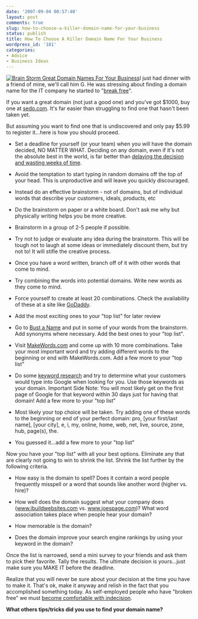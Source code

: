 ```yaml
---
date: '2007-09-04 00:57:40'
layout: post
comments: true
slug: how-to-choose-a-killer-domain-name-for-your-business
status: publish
title: How To Choose A Killer Domain Name For Your Business
wordpress_id: '181'
categories:
- Advice
- Business Ideas
---
```


[![Brain Storm Great Domain Names For Your Business](http://s3.amazonaws.com/oldbloguploads/2007/09/brainstorm-ideas1-150x150.jpg)](http://s3.amazonaws.com/oldbloguploads/2007/09/brainstorm-ideas1.jpg)I just had dinner with a friend of mine, we'll call him G.  He was stressing about finding a domain name for the IT company he started to "[break free](http://www.startbreakingfree.com/breaking-free/)".

If you want a great domain (not just a good one) and you've got $1000, buy one at [sedo.com](http://www.sedo.com).  It's far easier than struggling to find one that hasn't been taken yet.

But assuming you want to find one that is undiscovered and only pay $5.99 to register it...here is how you should proceed.



	
  * Set a deadline for yourself (or your team) when you will have the domain decided, NO MATTER WHAT.  Deciding on any domain, even if it's not the absolute best in the world, is far better than [delaying the decision and wasting weeks of time](http://brianarmstrong.org/posts/).

	
  * Avoid the temptation to start typing in random domains off the top of your head.  This is unproductive and will leave you quickly discouraged.

	
  * Instead do an effective brainstorm - not of domains, but of individual words that describe your customers, ideals, products, etc

	
  * Do the brainstorm on paper or a white board.  Don't ask me why but physically writing helps you be more creative.

	
  * Brainstorm in a group of 2-5 people if possible.

	
  * Try not to judge or evaluate any idea during the brainstorm.  This will be tough not to laugh at some ideas or immediately discount them, but try not to!  It will stifle the creative process.

	
  * Once you have a word written, branch off of it with other words that come to mind.

	
  * Try combining the words into potential domains.  Write new words as they come to mind.

	
  * Force yourself to create at least 20 combinations.  Check the availability of these at a site like [GoDaddy](http://www.godaddy.com).

	
  * Add the most exciting ones to your "top list" for later review

	
  * Go to [Bust a Name](http://www.bustaname.com) and put in some of your words from the brainstorm.  Add synonyms where necessary.  Add the best ones to your "top list".

	
  * Visit [MakeWords.com](http://www.makewords.com/) and come up with 10 more combinations. Take your most important word and try adding different words to the beginning or end with MakeWords.com.  Add a few more to your "top list"

	
  * Do some [keyword research](http://brianarmstrong.org/posts/) and try to determine what your customers would type into Google when looking for you.  Use those keywords as your domain.  Important Side Note: You will most likely get on the first page of Google for that keyword within 30 days just for having that domain!  Add a few more to your "top list"

	
  * Most likely your top choice will be taken.  Try adding one of these words to the beginning or end of your perfect domain: pro, [your first/last name], [your city], e, i, my, online, home, web, net, live, source, zone, hub, page(s), the.

	
  * You guessed it...add a few more to your "top list"



Now you have your "top list" with all your best options.  Eliminate any that are clearly not going to win to shrink the list.  Shrink the list further by the following criteria.

	
  * How easy is the domain to spell?  Does it contain a word people frequently misspell or a word that sounds like another word (higher vs. hire)?

	
  * How well does the domain suggest what your company does (www.ibuildwebsites.com vs. www.joespage.com)?  What word association takes place when people hear your domain?

	
  * How memorable is the domain?

	
  * Does the domain improve your search engine rankings by using your keyword in the domain?



Once the list is narrowed, send a mini survey to your friends and ask them to pick their favorite.  Tally the results.  The ultimate decision is yours...just make sure you MAKE IT before the deadline.

Realize that you will never be sure about your decision at the time you have to make it.  That's ok, make it anyway and relish in the fact that you accomplished something today.  As self-employed people who have "broken free" we must [become comfortable with indecision](http://brianarmstrong.org/posts/).

**What others tips/tricks did you use to find your domain name?**
